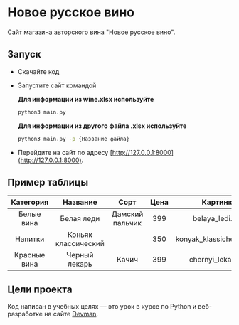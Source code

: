 # Новое русское вино

Сайт магазина авторского вина "Новое русское вино".

## Запуск

- Скачайте код
- Запустите сайт командой    
 
   **Для информации из wine.xlsx используйте**
 
   ```bash
   python3 main.py
   ```   
   
   **Для информации из другого файла .xlsx используйте**
   
   ```bash
   python3 main.py -p {Название файла}
   ```
   
- Перейдите на сайт по адресу [http://127.0.0.1:8000](http://127.0.0.1:8000).

## Пример таблицы

|   Категория   |    Название         |       Сорт      |      Цена       |         Картинка         |        Акция         |
|:-------------:|:-------------------:|:---------------:|:---------------:|:------------------------:|:--------------------:|
| Белые вина    | Белая леди          | Дамский пальчик | 399             | belaya_ledi.png          | Выгодное предложение |
| Напитки       | Коньяк классический |                 | 350             | konyak_klassicheskyi.png |                      |
| Красные вина  | Черный лекарь       | Качич           | 399             | chernyi_lekar.png        |                      |

## Цели проекта

Код написан в учебных целях — это урок в курсе по Python и веб-разработке на сайте [Devman](https://dvmn.org).
